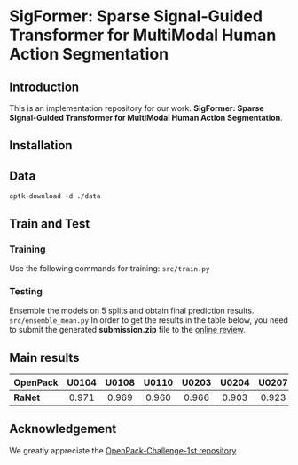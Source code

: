 # SigFormer: Sparse Signal-Guided Transformer for MultiModal Human Action Segmentation

## Introduction
This is an implementation repository for our work.
**SigFormer: Sparse Signal-Guided Transformer for MultiModal Human Action Segmentation**.

## Installation

## Data
`optk-download -d ./data`

## Train and Test
### Training
Use the following commands for training:
`src/train.py`

### Testing
Ensemble the models on 5 splits and obtain final prediction results.
`src/ensemble_mean.py`
In order to get the results in the table below, you need to submit the generated **submission.zip** file to the [online review](https://codalab.lisn.upsaclay.fr/competitions/9904?secret_key=8e28481e-5fcd-4394-8a19-6a61099017d4#participate).

## Main results
| **OpenPack**  | U0104 | U0108 | U0110 | U0203 | U0204 | U0207 | ALL |
| ---- |:-------------:| :-----:|:-----:|:-----:|:-----:|:-----:|:-----:|
| **RaNet** | 0.971 | 0.969 | 0.960 | 0.966 | 0.903 | 0.923 | 0.958 |

## Acknowledgement
We greatly appreciate the [OpenPack-Challenge-1st repository](https://github.com/uchiyama33/OpenPack-Challenge-1st)
